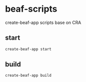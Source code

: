 # beaf-scripts
create-beaf-app scripts base on CRA

## start

```bash
create-beaf-app start
```

## build

```bash
create-beaf-app build
```
